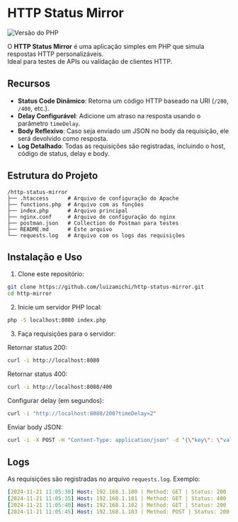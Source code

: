 # HTTP Status Mirror

![Versão do PHP](https://img.shields.io/static/v1?label=PHP&message=8.4&color=18181B&labelColor=5354FD)

O **HTTP Status Mirror** é uma aplicação simples em PHP que simula respostas HTTP personalizáveis. \
Ideal para testes de APIs ou validação de clientes HTTP.


## Recursos

- **Status Code Dinâmico**: Retorna um código HTTP baseado na URI (`/200`, `/400`, etc.).
- **Delay Configurável**: Adicione um atraso na resposta usando o parâmetro `timeDelay`.
- **Body Reflexivo**: Caso seja enviado um JSON no body da requisição, ele será devolvido como resposta.
- **Log Detalhado**: Todas as requisições são registradas, incluindo o host, código de status, delay e body.


## Estrutura do Projeto

```
/http-status-mirror
├── .htaccess      # Arquivo de configuração do Apache
├── functions.php  # Arquivo com as funções
├── index.php      # Arquivo principal
├── nginx.conf     # Arquivo de configuração do nginx
├── postman.json   # Collection do Postman para testes
├── README.md      # Este arquivo
└── requests.log   # Arquivo com os logs das requisições
```


## Instalação e Uso

1. Clone este repositório:
``` bash
git clone https://github.com/luizamichi/http-status-mirror.git
cd http-mirror
```

2. Inicie um servidor PHP local:
``` bash
php -S localhost:8080 index.php
```

3. Faça requisições para o servidor:

Retornar status 200:
``` bash
curl -i http://localhost:8080
```

Retornar status 400:
``` bash
curl -i http://localhost:8080/400
```

Configurar delay (em segundos):
``` bash
curl -i "http://localhost:8080/200?timeDelay=2"
```

Enviar body JSON:
``` bash
curl -i -X POST -H "Content-Type: application/json" -d "{\"key\": \"value\"}" http://localhost:8080/200
```


## Logs
As requisições são registradas no arquivo `requests.log`. Exemplo:

``` yaml
[2024-11-21 11:05:30] Host: 192.168.1.100 | Method: GET | Status: 200 | Delay: 0.00s | Uptime: 0.00s | Type: null | Body: null
[2024-11-21 11:05:35] Host: 192.168.1.101 | Method: GET | Status: 400 | Delay: 0.00s | Uptime: 0.00s | Type: null | Body: null
[2024-11-21 11:05:40] Host: 192.168.1.102 | Method: GET | Status: 200 | Delay: 2.00s | Uptime: 0.00s | Type: null | Body: null
[2024-11-21 11:05:45] Host: 192.168.1.103 | Method: POST | Status: 200 | Delay: 0.00s | Uptime: 0.00s | Type: application/json | Body: {"key":"value"}
```
